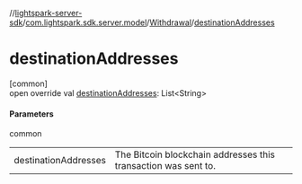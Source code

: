 //[lightspark-server-sdk](../../../index.md)/[com.lightspark.sdk.server.model](../index.md)/[Withdrawal](index.md)/[destinationAddresses](destination-addresses.md)

# destinationAddresses

[common]\
open override val [destinationAddresses](destination-addresses.md): List&lt;String&gt;

#### Parameters

common

| | |
|---|---|
| destinationAddresses | The Bitcoin blockchain addresses this transaction was sent to. |
